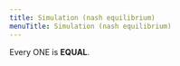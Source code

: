 ```yaml
---
title: Simulation (nash equilibrium)
menuTitle: Simulation (nash equilibrium)
---
```


Every ONE is **EQUAL**.